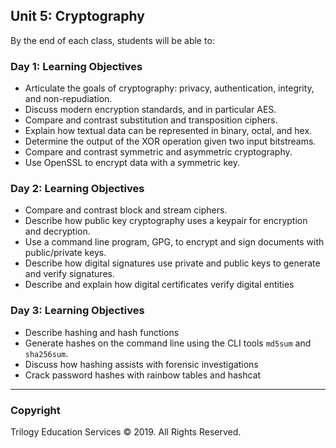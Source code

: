 ## Unit 5: Cryptography

By the end of each class, students will be able to:

### Day 1: Learning Objectives

* Articulate the goals of cryptography: privacy, authentication, integrity, and non-repudiation.
* Discuss modern encryption standards, and in particular AES.
* Compare and contrast substitution and transposition ciphers.
* Explain how textual data can be represented in binary, octal, and hex.
* Determine the output of the XOR operation given two input bitstreams.
* Compare and contrast symmetric and asymmetric cryptography.
* Use OpenSSL to encrypt data with a symmetric key.

### Day 2: Learning Objectives

* Compare and contrast block and stream ciphers.
* Describe how public key cryptography uses a keypair for encryption and decryption.
* Use a command line program, GPG, to encrypt and sign documents with public/private keys.
* Describe how digital signatures use private and public keys to generate and verify signatures.
* Describe and explain how digital certificates verify digital entities

### Day 3: Learning Objectives

* Describe hashing and hash functions
* Generate hashes on the command line using the CLI tools `md5sum` and `sha256sum`.
* Discuss how hashing assists with forensic investigations
* Crack password hashes with rainbow tables and hashcat

-------

### Copyright

Trilogy Education Services © 2019. All Rights Reserved.
